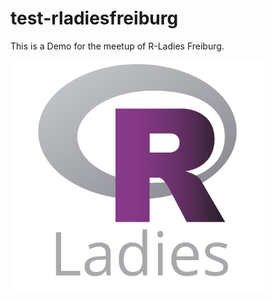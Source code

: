 # test-rladiesfreiburg

This is a Demo for the meetup of R-Ladies Freiburg. 

![](figures/R-LadiesGlobal.png)


